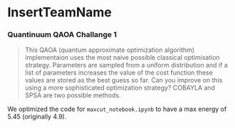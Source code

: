# InsertTeamName

### Quantinuum QAOA Challange 1
> This QAOA (quantum approximate optimization algorithm) implementaion uses the most naive possible classical optimisation strategy. Parameters are sampled from a uniform distribution and if a list of parameters increases the value of the cost function these values are stored as the best guess so far. Can you improve on this using a more sophisticated optimization strategy? COBAYLA and SPSA are two possible methods.

We optimized the code for `maxcut_notebook.ipynb` to have a max energy of 5.45 (originally 4.9).